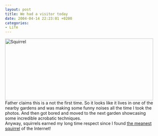 ```yaml
---
layout: post
title: We had a visitor today
date: 2004-04-14 22:23:01 +0200
categories:
- Life
---
```

<p><img alt="Squirrel" src="http://www.rusiczki.net/blog/blogpics/squirrel.jpg" width="490" height="205" border="0" class="image" /><br />
Father claims this is a not the first time. So it looks like it lives in one of the nearby gardens and was making some funny noises all the time I took the photos. And then got bored and moved to the next garden showcasing some incredible acrobatic techniques.<br />
Anyway, squirrels earned my long time respect since I found <a href="http://www.illwillpress.com/vault.html" title="Foamy!">the meanest squirrel</a> of the Internet!</p>
